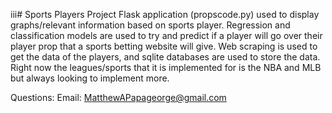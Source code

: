 iii# Sports Players Project
Flask application (propscode.py) used to display graphs/relevant information based on sports player. Regression and classification models are used to try and predict if a player will go over their player prop that a sports betting website will give. Web scraping is used to get the data of the players, and sqlite databases are used to store the data. Right now the leagues/sports that it is implemented for is the NBA and MLB but always looking to implement more.

Questions:
Email: MatthewAPapageorge@gmail.com
